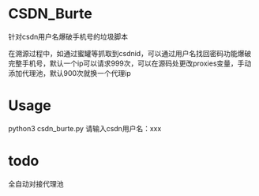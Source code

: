 # CSDN_Burte
针对csdn用户名爆破手机号的垃圾脚本

在溯源过程中，如通过蜜罐等抓取到csdnid，可以通过用户名找回密码功能爆破完整手机号，默认一个ip可以请求999次，可以在源码处更改proxies变量，手动添加代理池，默认900次就换一个代理ip


# Usage
python3 csdn_burte.py
请输入csdn用户名：xxx

# todo
全自动对接代理池
